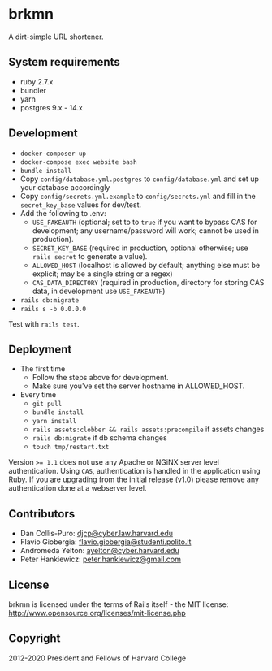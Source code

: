 # brkmn

A dirt-simple URL shortener.

## System requirements
* ruby 2.7.x
* bundler
* yarn
* postgres 9.x - 14.x

## Development

* `docker-composer up`
* `docker-compose exec website bash`
* `bundle install`
* Copy `config/database.yml.postgres` to `config/database.yml` and set up your database accordingly
* Copy `config/secrets.yml.example` to `config/secrets.yml` and fill in the `secret_key_base` values for dev/test.
* Add the following to .env:
  * `USE_FAKEAUTH` (optional; set to to `true` if you want to bypass CAS for development; any username/password will work; cannot be used in production).
  * `SECRET_KEY_BASE` (required in production, optional otherwise; use `rails secret` to generate a value).
  * `ALLOWED_HOST` (localhost is allowed by default; anything else must be explicit; may be a single string or a regex)
  * `CAS_DATA_DIRECTORY` (required in production, directory for storing CAS data, in development use `USE_FAKEAUTH`)
* `rails db:migrate`
* `rails s -b 0.0.0.0`

Test with `rails test`.

## Deployment

* The first time
  * Follow the steps above for development.
  * Make sure you've set the server hostname in ALLOWED_HOST.
* Every time
  * `git pull`
  * `bundle install`
  * `yarn install`
  * `rails assets:clobber && rails assets:precompile` if assets changes
  * `rails db:migrate` if db schema changes
  * `touch tmp/restart.txt`

Version `>= 1.1` does not use any Apache or NGiNX server level authentication. Using `CAS`, authentication is handled in the application using Ruby. If you are upgrading from the initial release (v1.0) please remove any authentication done at a webserver level.

## Contributors

* Dan Collis-Puro: djcp@cyber.law.harvard.edu
* Flavio Giobergia: flavio.giobergia@studenti.polito.it
* Andromeda Yelton: ayelton@cyber.harvard.edu
* Peter Hankiewicz: peter.hankiewicz@gmail.com

## License

brkmn is licensed under the terms of Rails itself - the MIT license: http://www.opensource.org/licenses/mit-license.php

## Copyright

2012-2020 President and Fellows of Harvard College
